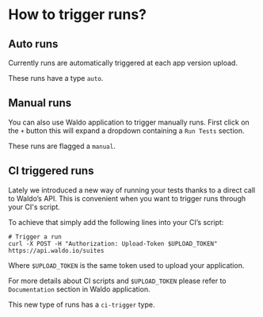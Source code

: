 # How to trigger runs?

## Auto runs
Currently runs are automatically triggered at each app version upload. 

These runs have a type `auto`.

## Manual runs
You can also use Waldo application to trigger manually runs. First click on the `+` button this will expand a dropdown containing a `Run Tests` section.

These runs are flagged a `manual`.

## CI triggered runs
Lately we introduced a new way of running your tests thanks to a direct call to Waldo’s API.
This is convenient when you want to trigger runs through your CI's script.

To achieve that simply add the following lines into your CI’s script:
```
# Trigger a run
curl -X POST -H "Authorization: Upload-Token $UPLOAD_TOKEN" https://api.waldo.io/suites
```
Where `$UPLOAD_TOKEN` is the same token used to upload your application.

For more details about CI scripts and `$UPLOAD_TOKEN` please refer to `Documentation` section in Waldo application.

This new type of runs has a `ci-trigger` type.